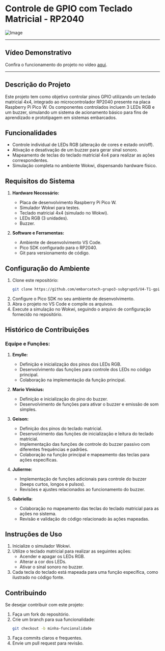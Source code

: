 # Controle de GPIO com Teclado Matricial - RP2040

![Image](https://github.com/user-attachments/assets/0fa0812b-6e31-411f-875e-13a1661fc317)


---

## Vídeo Demonstrativo
Confira o funcionamento do projeto no vídeo [aqui](https://github.com/user-attachments/assets/320c4c2b-1179-4c3c-92c5-a69f94e57b3c).

---

## Descrição do Projeto
Este projeto tem como objetivo controlar pinos GPIO utilizando um teclado matricial 4x4, integrado ao microcontrolador RP2040 presente na placa Raspberry Pi Pico W. Os componentes controlados incluem 3 LEDs RGB e um buzzer, simulando um sistema de acionamento básico para fins de aprendizado e prototipagem em sistemas embarcados.

## Funcionalidades
- Controle individual de LEDs RGB (alteração de cores e estado on/off).
- Ativação e desativação de um buzzer para gerar sinal sonoro.
- Mapeamento de teclas do teclado matricial 4x4 para realizar as ações correspondentes.
- Simulação completa no ambiente Wokwi, dispensando hardware físico.

## Requisitos do Sistema
1. **Hardware Necessário:**
   - Placa de desenvolvimento Raspberry Pi Pico W.
   - Simulador Wokwi para testes.
   - Teclado matricial 4x4 (simulado no Wokwi).
   - LEDs RGB (3 unidades).
   - Buzzer.

2. **Software e Ferramentas:**
   - Ambiente de desenvolvimento VS Code.
   - Pico SDK configurado para o RP2040.
   - Git para versionamento de código.

## Configuração do Ambiente
1. Clone este repositório:
   ```bash
   git clone https://github.com/embarcatech-grupo3-subgrupo5/U4-T1-gpio-keypad-control.git
   ```
2. Configure o Pico SDK no seu ambiente de desenvolvimento.
3. Abra o projeto no VS Code e compile os arquivos.
4. Execute a simulação no Wokwi, seguindo o arquivo de configuração fornecido no repositório.

## Histórico de Contribuições
### **Equipe e Funções:**

1. **Emylle:**
   - Definição e inicialização dos pinos dos LEDs RGB.
   - Desenvolvimento das funções para controle dos LEDs no código principal.
   - Colaboração na implementação da função principal.

2. **Mario Vinicius:**
   - Definição e inicialização do pino do buzzer.
   - Desenvolvimento de funções para ativar o buzzer e emissão de som simples.

3. **Geison:**
   - Definição dos pinos do teclado matricial.
   - Desenvolvimento das funções de inicialização e leitura do teclado matricial.
   - Implementação das funções de controle do buzzer passivo com diferentes frequências e padrões.
   - Colaboração na função principal e mapeamento das teclas para ações específicas.

4. **Julierme:**
   - Implementação de funções adicionais para controle do buzzer (beeps curtos, longos e pulsos).
   - Revisões e ajustes relacionados ao funcionamento do buzzer.

5. **Gabriella:**
   - Colaboração no mapeamento das teclas do teclado matricial para as ações no sistema.
   - Revisão e validação do código relacionado às ações mapeadas.

## Instruções de Uso
1. Inicialize o simulador Wokwi.
2. Utilize o teclado matricial para realizar as seguintes ações:
   - Acender e apagar os LEDs RGB.
   - Alterar a cor dos LEDs.
   - Ativar o sinal sonoro no buzzer.
3. Cada tecla do teclado está mapeada para uma função específica, como ilustrado no código fonte.

## Contribuindo
Se desejar contribuir com este projeto:
1. Faça um fork do repositório.
2. Crie um branch para sua funcionalidade:
   ```bash
   git checkout -b minha-funcionalidade
   ```
3. Faça commits claros e frequentes.
4. Envie um pull request para revisão.
